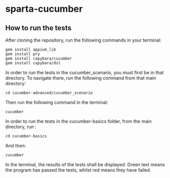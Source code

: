 # sparta-cucumber

## How to run the tests

After cloning the repository, run the following commands in your terminal:

    gem install appium_lib
    gem install pry
    gem install capybara/cucumber
    gem install capybara/dsl

In order to run the tests in the cucumber_scenario, you must first be in that directory. To navigate there, run the following command from that main directory:

    cd cucumber-advanced/cucumber_scenario

Then run the following command in the terminal:

    cucumber

In order to run the tests in the cucumber-basics folder, from the main directory, run :

    cd cucumber-basics

And then:

    cucumber

In the terminal, the results of the tests shall be displayed. Green text means the program has passed the tests, whilst red means they have failed.

